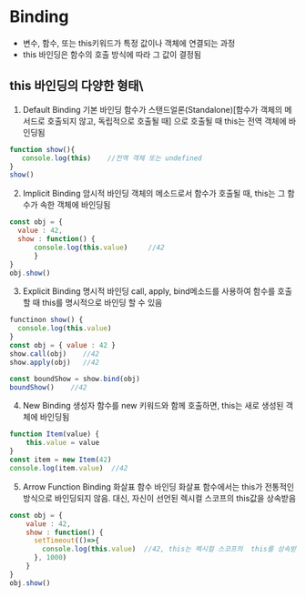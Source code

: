 # Binding
- 변수, 함수, 또는  this키워드가 특정 값이나 객체에 연결되는 과정
- this 바인딩은 함수의 호출 방식에 따라 그 값이 결정됨


## this 바인딩의 다양한 형태\

1. Default Binding 기본 바인딩
   함수가 스탠드얼론(Standalone)[함수가 객체의 메서드로 호출되지 않고, 독립적으로 호출될 때] 으로 호출될 때 this는 전역 객체에 바인딩됨
```js
function show(){
   console.log(this)    //전역 객체 또는 undefined
}
show()
```

2. Implicit Binding  암시적 바인딩
  객체의 메소드로서 함수가 호출될 때, this는 그 함수가 속한 객체에 바인딩됨
```js
const obj = {
  value : 42,
  show : function() {
      console.log(this.value)     //42
      }
}
obj.show()
```

3. Explicit Binding 명시적 바인딩
   call, apply, bind메소드를 사용하여 함수를 호출할 때 this를 명시적으로 바인딩 할 수 있음
```js
functinon show() {
  console.log(this.value)
}
const obj = { value : 42 }
show.call(obj)    //42
show.apply(obj)   //42

const boundShow = show.bind(obj)
boundShow()    //42
```

4. New Binding
   생성자 함수를  new 키워드와 함께 호출하면, this는 새로 생성된 객체에 바인딩됨
```js
function Item(value) {
    this.value = value
}
const item = new Item(42)
console.log(item.value)  //42
```

5. Arrow Function Binding 화살표 함수 바인딩
   화살표 함수에서는  this가 전통적인 방식으로 바인딩되지 않음. 대신, 자신이 선언된 렉시컬 스코프의 this값을 상속받음
```js
const obj = {
    value : 42,
    show : function() {
      setTimeout(()=>{
        console.log(this.value)  //42, this는 렉시컬 스코프의  this를 상속받음
      }, 1000)
    }
}
obj.show()
```
